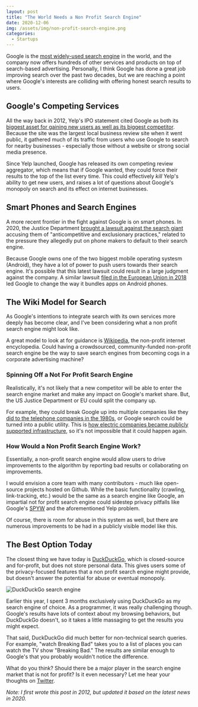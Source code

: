 ```yaml
---
layout: post
title: "The World Needs a Non Profit Search Engine"
date: 2020-12-06
img: /assets/img/non-profit-search-engine.png
categories:
  - Startups
---
```


Google is the [most widely-used search engine](https://www.smartinsights.com/search-engine-marketing/search-engine-statistics/) in the world, and the company now offers hundreds of other services and products on top of search-based advertising. Personally, I think Google has done a great job improving search over the past two decades, but we are reaching a point where Google's interests are colliding with offering honest search results to users.

<!-- ad-banner -->

## Google's Competing Services
All the way back in 2012, Yelp's IPO statement cited Google as both its [biggest asset for gaining new users as well as its biggest competitor](http://seekingalpha.com/article/399831-yelp-has-a-google-problem). Because the site was the largest local business review site when it went public, it gathered much of its traffic from users who use Google to search for nearby businesses - especially those without a website or strong social media presence.

Since Yelp launched, Google has released its own competing review aggregator, which means that if Google wanted, they could force their results to the top of the list every time. This could effectively _kill_ Yelp's ability to get new users, and raises a lot of questions about Google's monopoly on search and its effect on internet businesses.

## Smart Phones and Search Engines
A more recent frontier in the fight against Google is on smart phones. In 2020, the Justice Department [brought a lawsuit against the search giant](https://www.justice.gov/opa/pr/justice-department-sues-monopolist-google-violating-antitrust-laws) accusing them of "anticompetitive and exclusionary practices," related to the pressure they allegedly put on phone makers to default to their search engine.

Because Google owns one of the two biggest mobile operating systesm (Android), they have a lot of power to push users towards their search engine. It's possible that this latest lawsuit could result in a large judgment against the company. A similar lawsuit [filed in the European Union in 2018](https://www.pcmag.com/news/eu-fines-google-51b-for-abuse-of-power) led Google to change the way it bundles apps on Android phones.

## The Wiki Model for Search

As Google's intentions to integrate search with its own services more deeply has become clear, and I've been considering what a non profit search engine might look like.

A great model to look at for guidance is [Wikipedia](http://www.wikipedia.org/), the non-profit internet encyclopedia. Could having a crowdsourced, community-funded non-profit search engine be the way to save search engines from becoming cogs in a corporate advertising machine?

### Spinning Off a Not For Profit Search Engine
Realistically, it's not likely that a new competitor will be able to enter the search engine market and make any impact on Google's market share. But, the US Justice Department or EU could split the company up.

For example, they could break Google up into multiple companies like they [did to the telephone companies in the 1980s](https://en.wikipedia.org/wiki/Breakup_of_the_Bell_System), or Google search could be turned into a public utility. This is [how electric companies became publicly supported infrastructure](https://www.project-disco.org/competition/030819-antitrust-in-60-seconds-public-utility-regulation/), so it's not impossible that it could happen again.

<!-- ad-banner -->

### How Would a Non Profit Search Engine Work?
Essentially, a non-profit search engine would allow users to drive improvements to the algorithm by reporting bad results or collaborating on improvements.

I would envision a core team with many contributors - much like open-source projects hosted on Github. While the basic functionality (crawling, link-tracking, etc.) would be the same as a search engine like Google, an impartial not for profit search engine could sidestep privacy pitfalls like Google's [SPYW](http://searchengineland.com/googles-results-get-more-personal-with-search-plus-your-world-107285) and the aforementioned Yelp problem.

Of course, there is room for abuse in this system as well, but there are numerous improvements to be had in a publicly visible model like this.

## The Best Option Today
The closest thing we have today is [DuckDuckGo](https://duckduckgo.com/), which is closed-source and for-profit, but does not store personal data. This gives users some of the privacy-focused features that a non profit search engine might provide, but doesn't answer the potential for abuse or eventual monopoly.

![DuckDuckGo search engine](https://i.imgur.com/OkT1Ljn.png)

<!-- ad-banner -->

Earlier this year, I spent 3 months exclusively using DuckDuckGo as my search engine of choice. As a programmer, it was really challenging though. Google's results have lots of context about my browsing behaviors, but DuckDuckGo doesn't, so it takes a little massaging to get the results you might expect.

That said, DuckDuckGo did much better for non-technical search queries. For example, "watch Breaking Bad" takes you to a list of places you can watch the TV show "Breaking Bad." The results are similar enough to Google's that you probably wouldn't notice the difference.

What do you think? Should there be a major player in the search engine market that is not for profit? Is it even necessary? Let me hear your thoughts on [Twitter](https://twitter.com/KarlLHughes).

_Note: I first wrote this post in 2012, but updated it based on the latest news in 2020._
